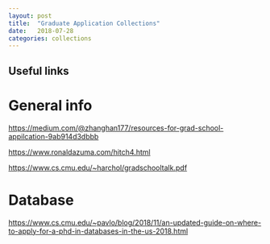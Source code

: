 ```yaml
---
layout: post
title:  "Graduate Application Collections"
date:   2018-07-28
categories: collections
---
```




## Useful links
# General info
https://medium.com/@zhanghan177/resources-for-grad-school-appilcation-9ab914d3dbbb

https://www.ronaldazuma.com/hitch4.html

https://www.cs.cmu.edu/~harchol/gradschooltalk.pdf

# Database
https://www.cs.cmu.edu/~pavlo/blog/2018/11/an-updated-guide-on-where-to-apply-for-a-phd-in-databases-in-the-us-2018.html